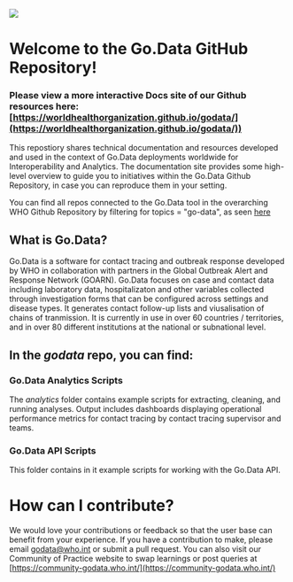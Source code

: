 ![](https://github.com/WorldHealthOrganization/godata/blob/master/docs/assets/godata-logo.png)

# Welcome to the Go.Data GitHub Repository!
### Please view a more interactive Docs site of our Github resources here: [https://worldhealthorganization.github.io/godata/](https://worldhealthorganization.github.io/godata/))

This repostiory shares technical documentation and resources developed and used in the context of Go.Data deployments worldwide for Interoperability and Analytics.
The documentation site provides some high-level overview to guide you to initiatives within the Go.Data Github Repository, in case you can reproduce them in your setting.

You can find all repos connected to the Go.Data tool in the overarching WHO Github Repository by filtering for topics = "go-data", as seen [here](https://github.com/WorldHealthOrganization?q=go-data&type=&language=)

## What is Go.Data?
Go.Data is a software for contact tracing and outbreak response developed by WHO in collaboration with partners in the Global Outbreak Alert and Response Network (GOARN). Go.Data focuses on case and contact data including laboratory data, hospitalizaton and other variables collected through investigation forms that can be configured across settings and disease types. It generates contact follow-up lists and viusalisation of chains of tranmission. It is currently in use in over 60 countries / territories, and in over 80 different institutions at the national or subnational level.

## In the *godata* repo, you can find:

###  Go.Data Analytics Scripts
The *analytics* folder contains example scripts for extracting, cleaning, and running analyses. Output includes dashboards displaying operational performance metrics for contact tracing by contact tracing supervisor and teams. 

### Go.Data API Scripts
This folder contains in it example scripts for working with the Go.Data API.

# How can I contribute?
We would love your contributions or feedback so that the user base can benefit from your experience. If you have a contribution to make, please email godata@who.int or submit a pull request. You can also visit our Community of Practice website to swap learnings or post queries at [https://community-godata.who.int/](https://community-godata.who.int/)
